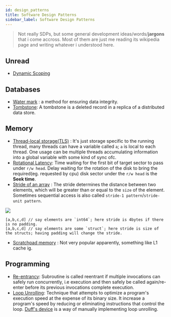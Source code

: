 ```yaml
---
id: design_patterns
title: Software Design Patterns
sidebar_label: Software Design Patterns
---
```


> Not really SDPs, but some general development ideas/words/**jargons** that i come accross. Most of them are just me reading its wikipedia page and writing whatever i understood here.

## Unread

- [Dynamic Scoping](https://wiki.c2.com/?DynamicScoping)

## Databases

- [Water mark](<https://en.wikipedia.org/wiki/Watermark_(data_file)>) : a method for ensuring data integrity.
- [Tombstone](<https://en.wikipedia.org/wiki/Tombstone_(data_store)>): A tombstone is a deleted record in a replica of a distributed data store.

## Memory

- [Thread-local storage(TLS)](https://en.wikipedia.org/wiki/Thread-local_storage) : It's just storage specific to the running thread, many threads can have a variable called `a`; `a` is local to each thread. One usage can be multiple threads accumulating information into a global variable with some kind of sync ofc.
- [Rotational Latency](https://en.wikipedia.org/wiki/Hard_disk_drive_performance_characteristics#Rotational_latency): Time waiting for the first bit of target sector to pass under `r/w head`. Delay waiting for the rotation of the disk to bring the required(eg. requested by cpu) disk sector under the `r/w head` is the **Seek time**.
- [Stride of an array](https://en.wikipedia.org/wiki/Stride_of_an_array) : The stride determines the distance between two elements, which will be greater than or equal to the `size` of the element. Sometimes sequential access is also called `stride-1 pattern`/`stride-unit pattern`.

![](/img//stride-padding.png)

```
[a,b,c,d] // say elements are `int64`; here stride is 4bytes if there is no padding.
[a,b,c,d] // say elements are some `struct`; here stride is size of the structs; having padding will change the stride.
```

- [Scratchpad memory](https://en.wikipedia.org/wiki/Scratchpad_memory) : Not very popular apparently, something like L1 cache ig.

## Programming

- [Re-entrancy](<https://en.wikipedia.org/wiki/Reentrancy_(computing)>): Subroutine is called reentrant if multiple invocations can safely run concurrently, i.e execution and then safely be called again/re-enter before its previous invocations complete execution.
- [Loop Unrolling](https://en.wikipedia.org/wiki/Loop_unrolling): Technique that attempts to optimize a program's execution speed at the expense of its binary size. It increase a program's speed by reducing or eliminating instructions that control the loop. [Duff's device](https://stackoverflow.com/questions/514118/how-does-duffs-device-work) is a way of manually implementing loop unrolling.
